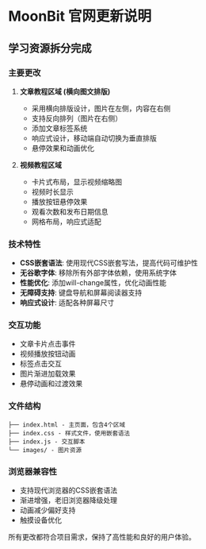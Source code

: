 # MoonBit 官网更新说明

## 学习资源拆分完成

### 主要更改

1. **文章教程区域 (横向图文排版)**
   - 采用横向排版设计，图片在左侧，内容在右侧
   - 支持反向排列（图片在右侧）
   - 添加文章标签系统
   - 响应式设计，移动端自动切换为垂直排版
   - 悬停效果和动画优化

2. **视频教程区域**
   - 卡片式布局，显示视频缩略图
   - 视频时长显示
   - 播放按钮悬停效果
   - 观看次数和发布日期信息
   - 网格布局，响应式适配

### 技术特性

- **CSS嵌套语法**: 使用现代CSS嵌套写法，提高代码可维护性
- **无谷歌字体**: 移除所有外部字体依赖，使用系统字体
- **性能优化**: 添加will-change属性，优化动画性能
- **无障碍支持**: 键盘导航和屏幕阅读器支持
- **响应式设计**: 适配各种屏幕尺寸

### 交互功能

- 文章卡片点击事件
- 视频播放按钮动画
- 标签点击交互
- 图片渐进加载效果
- 悬停动画和过渡效果

### 文件结构

```
├── index.html - 主页面，包含4个区域
├── index.css - 样式文件，使用嵌套语法
├── index.js - 交互脚本
└── images/ - 图片资源
```

### 浏览器兼容性

- 支持现代浏览器的CSS嵌套语法
- 渐进增强，老旧浏览器降级处理
- 动画减少偏好支持
- 触摸设备优化

所有更改都符合项目需求，保持了高性能和良好的用户体验。
